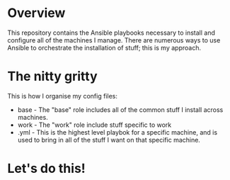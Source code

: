 # Overview
This repository contains the Ansible playbooks necessary to install and configure all of the machines I manage. There are numerous ways to use Ansible to orchestrate the installation of stuff; this is my approach.

# The nitty gritty







This is how I organise my config files:
* base - The "base" role includes all of the common stuff I install across machines.
* work - The "work" role include stuff specific to work
* <machine>.yml - This is the highest level playbok for a specific machine, and is used to bring in all of the stuff I want on that specific machine.

# Let's do this!
